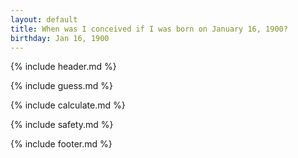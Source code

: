 ```yaml
---
layout: default
title: When was I conceived if I was born on January 16, 1900?
birthday: Jan 16, 1900
---
```


{% include header.md %}

{% include guess.md %}

{% include calculate.md %}

{% include safety.md %}

{% include footer.md %}



